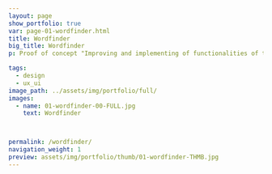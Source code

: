 ```yaml
---
layout: page
show_portfolio: true
var: page-01-wordfinder.html
title: Wordfinder
big_title: Wordfinder
p: Proof of concept "Improving and implementing of functionalities of the Wordfinder app.

tags:
  - design
  - ux_ui
image_path: ../assets/img/portfolio/full/
images:
  - name: 01-wordfinder-00-FULL.jpg
    text: Wordfinder



permalink: /wordfinder/
navigation_weight: 1
preview: assets/img/portfolio/thumb/01-wordfinder-THMB.jpg
---
```

